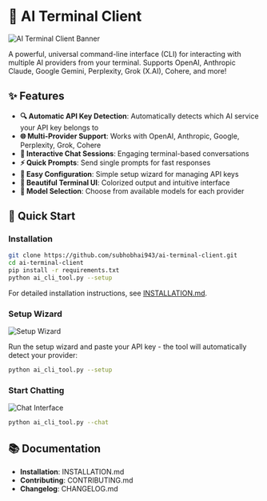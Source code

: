 # 🤖 AI Terminal Client

![AI Terminal Client Banner](https://user-gen-media-assets.s3.amazonaws.com/seedream_images/55cce51a-aa43-4a96-a01a-feccd957e82d.png)

A powerful, universal command-line interface (CLI) for interacting with multiple AI providers from your terminal. Supports OpenAI, Anthropic Claude, Google Gemini, Perplexity, Grok (X.AI), Cohere, and more!

## ✨ Features

- **🔍 Automatic API Key Detection**: Automatically detects which AI service your API key belongs to
- **🌐 Multi-Provider Support**: Works with OpenAI, Anthropic, Google, Perplexity, Grok, Cohere
- **🎯 Interactive Chat Sessions**: Engaging terminal-based conversations
- **⚡ Quick Prompts**: Send single prompts for fast responses  
- **🔧 Easy Configuration**: Simple setup wizard for managing API keys
- **🎨 Beautiful Terminal UI**: Colorized output and intuitive interface
- **📱 Model Selection**: Choose from available models for each provider

## 🚀 Quick Start

### Installation
```bash
git clone https://github.com/subhobhai943/ai-terminal-client.git
cd ai-terminal-client
pip install -r requirements.txt
python ai_cli_tool.py --setup
```

For detailed installation instructions, see [INSTALLATION.md](INSTALLATION.md).

### Setup Wizard
![Setup Wizard](https://user-gen-media-assets.s3.amazonaws.com/seedream_images/b414d930-9b94-4674-8bfc-9b5937cb4d45.png)

Run the setup wizard and paste your API key - the tool will automatically detect your provider:

```bash
python ai_cli_tool.py --setup
```

### Start Chatting
![Chat Interface](https://user-gen-media-assets.s3.amazonaws.com/seedream_images/58c9f109-28f6-42eb-8ac9-64dc43102999.png)

```bash
python ai_cli_tool.py --chat
```

## 📚 Documentation
- **Installation**: INSTALLATION.md
- **Contributing**: CONTRIBUTING.md
- **Changelog**: CHANGELOG.md
